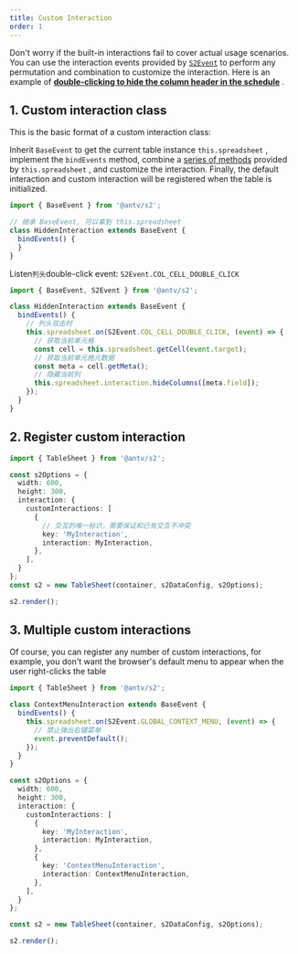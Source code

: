 ```yaml
---
title: Custom Interaction
order: 1
---
```


Don't worry if the built-in interactions fail to cover actual usage scenarios. You can use the interaction events provided by [`S2Event`](https://github.com/antvis/S2/blob/master/packages/s2-core/src/common/constant/events/basic.ts) to perform any permutation and combination to customize the interaction. Here is an example of [**double-clicking to hide the column header in the schedule**](/examples/interaction/custom#double-click-hide-columns) .

## 1. Custom interaction class

This is the basic format of a custom interaction class:

Inherit `BaseEvent` to get the current table instance `this.spreadsheet` , implement the `bindEvents` method, combine a [series of methods](/docs/api/basic-class/spreadsheet) provided by `this.spreadsheet` , and customize the interaction. Finally, the default interaction and custom interaction will be registered when the table is initialized.

```ts
import { BaseEvent } from '@antv/s2';

// 继承 BaseEvent, 可以拿到 this.spreadsheet
class HiddenInteraction extends BaseEvent {
  bindEvents() {
  }
}
```

Listen`列头`double-click event: `S2Event.COL_CELL_DOUBLE_CLICK`

```ts
import { BaseEvent, S2Event } from '@antv/s2';

class HiddenInteraction extends BaseEvent {
  bindEvents() {
    // 列头双击时
    this.spreadsheet.on(S2Event.COL_CELL_DOUBLE_CLICK, (event) => {
      // 获取当前单元格
      const cell = this.spreadsheet.getCell(event.target);
      // 获取当前单元格元数据
      const meta = cell.getMeta();
      // 隐藏当前列
      this.spreadsheet.interaction.hideColumns([meta.field]);
    });
  }
}
```

## 2. Register custom interaction

```ts
import { TableSheet } from '@antv/s2';

const s2Options = {
  width: 600,
  height: 300,
  interaction: {
    customInteractions: [
      {
        // 交互的唯一标识，需要保证和已有交互不冲突
        key: 'MyInteraction',
        interaction: MyInteraction,
      },
    ],
  }
};
const s2 = new TableSheet(container, s2DataConfig, s2Options);

s2.render();
```

## 3. Multiple custom interactions

Of course, you can register any number of custom interactions, for example, you don't want the browser's default menu to appear when the user right-clicks the table

```ts
import { TableSheet } from '@antv/s2';

class ContextMenuInteraction extends BaseEvent {
  bindEvents() {
    this.spreadsheet.on(S2Event.GLOBAL_CONTEXT_MENU, (event) => {
      // 禁止弹出右键菜单
      event.preventDefault();
    });
  }
}

const s2Options = {
  width: 600,
  height: 300,
  interaction: {
    customInteractions: [
      {
        key: 'MyInteraction',
        interaction: MyInteraction,
      },
      {
        key: 'ContextMenuInteraction',
        interaction: ContextMenuInteraction,
      },
    ],
  }
};

const s2 = new TableSheet(container, s2DataConfig, s2Options);

s2.render();
```

<Playground data-mdast="html" path="interaction/advanced/demo/double-click-hide-columns.ts" rid="container" height="400"></playground>
